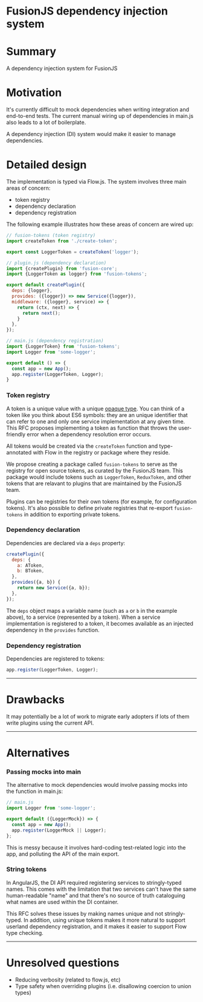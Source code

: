 # FusionJS dependency injection system

# Summary

A dependency injection system for FusionJS

# Motivation

It's currently difficult to mock dependencies when writing integration and end-to-end tests. The current manual wiring up of dependencies in main.js also leads to a lot of boilerplate.

A dependency injection (DI) system would make it easier to manage dependencies.

# Detailed design

The implementation is typed via Flow.js. The system involves three main areas of concern:

* token registry
* dependency declaration
* dependency registration

The following example illustrates how these areas of concern are wired up:

```js
// fusion-tokens (token registry)
import createToken from './create-token';

export const LoggerToken = createToken('logger');

// plugin.js (dependency declaration)
import {createPlugin} from 'fusion-core';
import {LoggerToken as logger} from 'fusion-tokens';

export default createPlugin({
  deps: {logger},
  provides: ({logger}) => new Service({logger}),
  middleware: ({logger}, service) => {
    return (ctx, next) => {
      return next();
    }
  },
});

// main.js (dependency registration)
import {LoggerToken} from 'fusion-tokens';
import Logger from 'some-logger';

export default () => {
  const app = new App();
  app.register(LoggerToken, Logger);
}
```

### Token registry

A token is a unique value with a unique [opaque type](https://en.wikipedia.org/wiki/Opaque_data_type). You can think of a token like you think about ES6 symbols: they are an unique identifier that can refer to one and only one service implementation at any given time. This RFC proposes implementing a token as function that throws the user-friendly error when a dependency resolution error occurs.

All tokens would be created via the `createToken` function and type-annotated with Flow in the registry or package where they reside.

We propose creating a package called `fusion-tokens` to serve as the registry for open source tokens, as curated by the FusionJS team. This package would include tokens such as `LoggerToken`, `ReduxToken`, and other tokens that are relavant to plugins that are maintained by the FusionJS team.

Plugins can be registries for their own tokens (for example, for configuration tokens). It's also possible to define private registries that re-export `fusion-tokens` in addition to exporting private tokens.

### Dependency declaration

Dependencies are declared via a `deps` property:

```js
createPlugin({
  deps: {
    a: AToken,
    b: BToken,
  },
  provides({a, b}) {
    return new Service({a, b});
  },
});
```

The `deps` object maps a variable name (such as `a` or `b` in the example above), to a service (represented by a token). When a service implementation is registered to a token, it becomes available as an injected dependency in the `provides` function.

### Dependency registration

Dependencies are registered to tokens:

```js
app.register(LoggerToken, Logger);
```

---

# Drawbacks

It may potentially be a lot of work to migrate early adopters if lots of them write plugins using the current API.

---

# Alternatives

### Passing mocks into main

The alternative to mock dependencies would involve passing mocks into the function in main.js:

```js
// main.js
import Logger from 'some-logger';

export default ({LoggerMock}) => {
  const app = new App();
  app.register(LoggerMock || Logger);
};
```

This is messy because it involves hard-coding test-related logic into the app, and polluting the API of the main export.

### String tokens

In AngularJS, the DI API required registering services to stringly-typed names. This comes with the limitation that two services can't have the same human-readable "name" and that there's no source of truth cataloguing what names are used within the DI container.

This RFC solves these issues by making names unique and not stringly-typed. In addition, using unique tokens makes it more natural to support userland dependency registration, and it makes it easier to support Flow type checking.

---

# Unresolved questions

* Reducing verbosity (related to flow.js, etc)
* Type safety when overriding plugins (i.e. disallowing coercion to union types)
